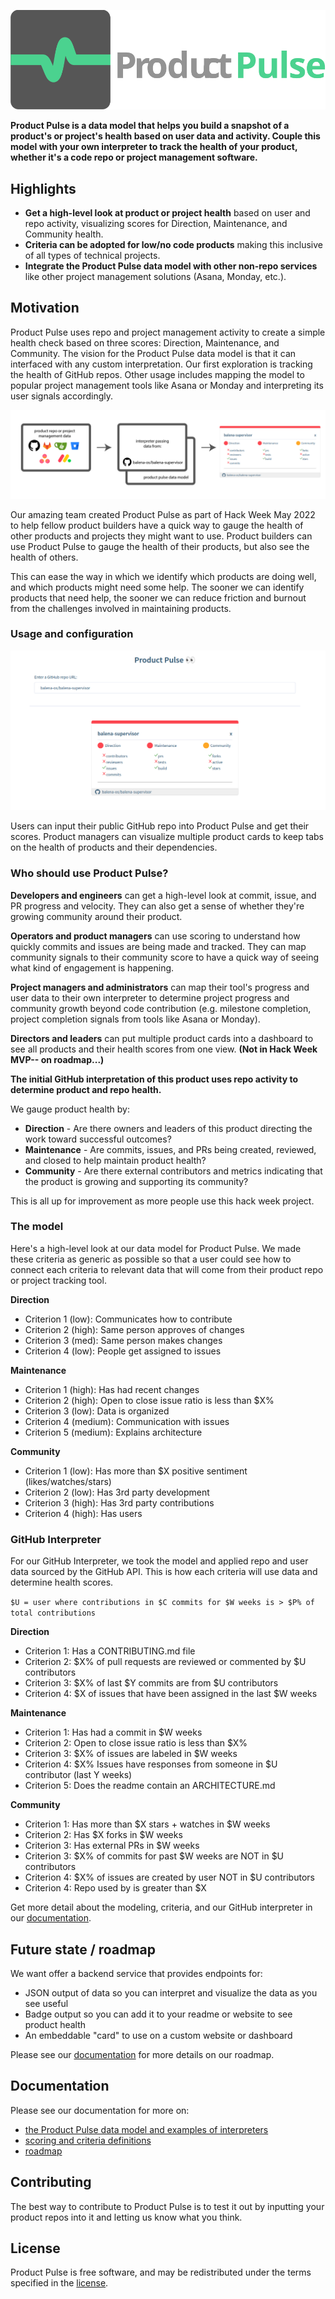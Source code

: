 ![logo](/docs/assets/product-pulse.svg)

**Product Pulse is a data model that helps you build a snapshot of a product's or project's health based on user data and activity. Couple this model with your own interpreter to track the health of your product, whether it's a code repo or project management software.**

## Highlights

- **Get a high-level look at product or project health** based on user and repo activity, visualizing scores for Direction, Maintenance, and Community health.
- **Criteria can be adopted for low/no code products** making this inclusive of all types of technical projects.
- **Integrate the Product Pulse data model with other non-repo services** like other project management solutions (Asana, Monday, etc.).

## Motivation

Product Pulse uses repo and project management activity to create a simple health check based on three scores: Direction, Maintenance, and Community. The vision for the Product Pulse data model is that it can interfaced with any custom interpretation. Our first exploration is tracking the health of GitHub repos. Other usage includes mapping the model to popular project management tools like Asana or Monday and interpreting its user signals accordingly.

![data flow](/docs/assets/flow.png)

Our amazing team created Product Pulse as part of Hack Week May 2022 to help fellow product builders have a quick way to gauge the health of other products and projects they might want to use. Product builders can use Product Pulse to gauge the health of their products, but also see the health of others.

This can ease the way in which we identify which products are doing well, and which products might need some help. The sooner we can identify products that need help, the sooner we can reduce friction and burnout from the challenges involved in maintaining products.

### Usage and configuration

![Image of tool](/docs/assets/example.png)

Users can input their public GitHub repo into Product Pulse and get their scores. Product managers can visualize multiple product cards to keep tabs on the health of products and their dependencies.

### Who should use Product Pulse?

**Developers and engineers** can get a high-level look at commit, issue, and PR progress and velocity. They can also get a sense of whether they're growing community around their product.

**Operators and product managers** can use scoring to understand how quickly commits and issues are being made and tracked. They can map community signals to their community score to have a quick way of seeing what kind of engagement is happening.

**Project managers and administrators** can map their tool's progress and user data to their own interpreter to determine project progress and community growth beyond code contribution (e.g. milestone completion, project completion signals from tools like Asana or Monday).

**Directors and leaders** can put multiple product cards into a dashboard to see all products and their health scores from one view. **(Not in Hack Week MVP-- on roadmap...)**

**The initial GitHub interpretation of this product uses repo activity to determine product and repo health.**

We gauge product health by:

* **Direction** - Are there owners and leaders of this product directing the work toward successful outcomes?
* **Maintenance** - Are commits, issues, and PRs being created, reviewed, and closed to help maintain product health?
* **Community** - Are there external contributors and metrics indicating that the product is growing and supporting its community?

This is all up for improvement as more people use this hack week project.

### The model
Here's a high-level look at our data model for Product Pulse. We made these criteria as generic as possible so that a user could see how to connect each criteria to relevant data that will come from their product repo or project tracking tool.

**Direction**
* Criterion 1 (low): Communicates how to contribute
* Criterion 2 (high): Same person approves of changes
* Criterion 3 (med): Same person makes changes
* Criterion 4 (low): People get assigned to issues

**Maintenance**
* Criterion 1 (high): Has had recent changes
* Criterion 2 (high): Open to close issue ratio is less than $X%
* Criterion 3 (low): Data is organized
* Criterion 4 (medium): Communication with issues
* Criterion 5 (medium): Explains architecture

**Community**
* Criterion 1 (low): Has more than $X positive sentiment (likes/watches/stars)
* Criterion 2 (low): Has 3rd party development
* Criterion 3 (high): Has 3rd party contributions
* Criterion 4 (high): Has users

### GitHub Interpreter
For our GitHub Interpreter, we took the model and applied repo and user data sourced by the GitHub API. This is how each criteria will use data and determine health scores.

`$U = user where contributions in $C commits for $W weeks is > $P% of total contributions`

**Direction**
* Criterion 1: Has a CONTRIBUTING.md file
* Criterion 2: $X% of pull requests are reviewed or commented by $U contributors
* Criterion 3: $X% of last $Y commits are from $U contributors
* Criterion 4: $X of issues that have been assigned in the last $W weeks 

**Maintenance**
* Criterion 1: Has had a commit in $W weeks
* Criterion 2: Open to close issue ratio is less than $X%
* Criterion 3: $X% of issues are labeled in $W weeks
* Criterion 4: $X% Issues have responses from someone in $U contributor (last Y weeks)
* Criterion 5: Does the readme contain an ARCHITECTURE.md

**Community**
* Criterion 1: Has more than $X stars + watches in $W weeks
* Criterion 2: Has $X forks in $W weeks
* Criterion 3: Has external PRs in $W weeks
* Criterion 3: $X% of commits for past $W weeks are NOT in $U contributors
* Criterion 4: $X% of issues are created by user NOT in $U contributors
* Criterion 4: Repo used by is greater than $X

Get more detail about the modeling, criteria, and our GitHub interpreter in our [documentation](/docs).

## Future state / roadmap

We want offer a backend service that provides endpoints for:
* JSON output of data so you can interpret and visualize the data as you see useful
* Badge output so you can add it to your readme or website to see product health
* An embeddable "card" to use on a custom website or dashboard

Please see our [documentation](/docs) for more details on our roadmap.

## Documentation

Please see our documentation for more on:

* [the Product Pulse data model and examples of interpreters](/docs/data-model)
* [scoring and criteria definitions](/docs/github-interpreter)
* [roadmap](/docs/roadmap)

## Contributing

The best way to contribute to Product Pulse is to test it out by inputting your product repos into it and letting us know what you think.

## License

Product Pulse is free software, and may be redistributed under the terms specified in the [license](https://github.com/balena-io-playground/blob/master/LICENSE).